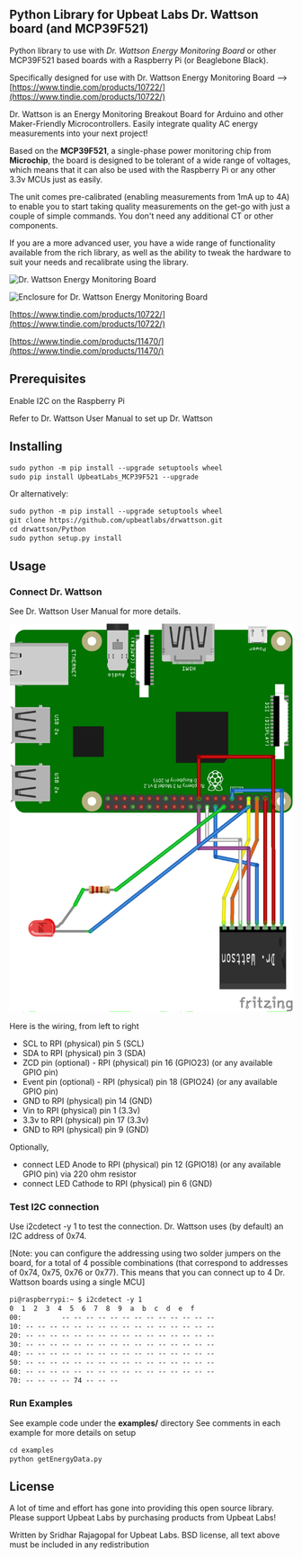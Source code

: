 ## Python Library for Upbeat Labs Dr. Wattson board (and MCP39F521)

Python library to use with *Dr. Wattson Energy Monitoring Board* or other MCP39F521 based boards with a Raspberry Pi (or Beaglebone Black).

Specifically designed for use with Dr. Wattson Energy Monitoring Board --> [https://www.tindie.com/products/10722/](https://www.tindie.com/products/10722/)

Dr. Wattson is an Energy Monitoring Breakout Board for Arduino and other Maker-Friendly Microcontrollers. Easily integrate quality AC energy measurements into your next project!

Based on the **MCP39F521**, a single-phase power monitoring chip from **Microchip**, the board is designed to be tolerant of a wide range of voltages, which means that it can also be used with the Raspberry Pi or any other 3.3v MCUs just as easily.

The unit comes pre-calibrated (enabling measurements from 1mA up to 4A) to enable you to start taking quality measurements on the get-go with just a couple of simple commands. You don't need any additional CT or other components. 

If you are a more advanced user, you have a wide range of functionality available from the rich library, as well as the ability to tweak the hardware to suit your needs and recalibrate using the library.

![Dr. Wattson Energy Monitoring Board](https://cdn.tindiemedia.com/images/resize/kW19eEY1MdSF9HKyd494XWZnL00=/p/full-fit-in/2400x1600/i/89288/products/2017-12-27T05%3A09%3A50.171Z-DSC_9624%20%281%29.jpg)

![Enclosure for Dr. Wattson Energy Monitoring Board](https://cdn.tindiemedia.com/images/resize/v8u6mYF5s2XNxtbvp0Eh7k94jZo=/p/full-fit-in/2400x1600/i/89288/products/2018-02-09T01%3A41%3A04.074Z-DSC_1382.jpg)

[https://www.tindie.com/products/10722/](https://www.tindie.com/products/10722/)

[https://www.tindie.com/products/11470/](https://www.tindie.com/products/11470/)

## Prerequisites

Enable I2C on the Raspberry Pi

Refer to Dr. Wattson User Manual to set up Dr. Wattson

## Installing

```
sudo python -m pip install --upgrade setuptools wheel
sudo pip install UpbeatLabs_MCP39F521 --upgrade
```
Or alternatively:

```
sudo python -m pip install --upgrade setuptools wheel
git clone https://github.com/upbeatlabs/drwattson.git
cd drwattson/Python
sudo python setup.py install
```

## Usage

### Connect Dr. Wattson

See Dr. Wattson User Manual for more details.

![RPI & Dr. Wattson Wiring](RPI_DrWattson_wiring.png)

Here is the wiring, from left to right

* SCL to RPI (physical) pin 5 (SCL)
* SDA to RPI (physical) pin 3 (SDA)
* ZCD pin (optional) - RPI (physical) pin 16 (GPIO23) (or any available GPIO pin)
* Event pin (optional) - RPI (physical) pin 18 (GPIO24) (or any available GPIO pin)
* GND to RPI (physical) pin 14 (GND)
* Vin to RPI (physical) pin 1 (3.3v)
* 3.3v to RPI (physical) pin 17 (3.3v)
* GND to RPI (physical) pin 9 (GND)

Optionally, 
* connect LED Anode to RPI (physical) pin 12 (GPIO18) (or any available GPIO pin) via 220 ohm resistor
* connect LED Cathode to RPI (physical) pin 6 (GND)

### Test I2C connection
Use i2cdetect -y 1 to test the connection. Dr. Wattson uses (by default) an I2C address of 0x74.

[Note: you can configure the addressing using two solder jumpers on the board, for a total of 4 possible combinations (that correspond to addresses of 0x74, 0x75, 0x76 or 0x77). This means that you can connect up to 4 Dr. Wattson boards using a single MCU]

```
pi@raspberrypi:~ $ i2cdetect -y 1
0  1  2  3  4  5  6  7  8  9  a  b  c  d  e  f
00:          -- -- -- -- -- -- -- -- -- -- -- -- --
10: -- -- -- -- -- -- -- -- -- -- -- -- -- -- -- --
20: -- -- -- -- -- -- -- -- -- -- -- -- -- -- -- --
30: -- -- -- -- -- -- -- -- -- -- -- -- -- -- -- --
40: -- -- -- -- -- -- -- -- -- -- -- -- -- -- -- --
50: -- -- -- -- -- -- -- -- -- -- -- -- -- -- -- --
60: -- -- -- -- -- -- -- -- -- -- -- -- -- -- -- --
70: -- -- -- -- 74 -- -- --
```

### Run Examples

See example code under the  **examples/** directory
See comments in each example for more details on setup

```
cd examples
python getEnergyData.py
```

## License

A lot of time and effort has gone into providing this open source library. Please support Upbeat Labs by purchasing products from Upbeat Labs!

Written by Sridhar Rajagopal for Upbeat Labs. BSD license, all text above must be included in any redistribution
